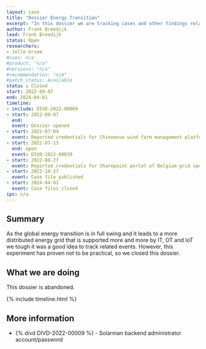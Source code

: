 ```yaml
---
layout: case
title: "Dossier Energy Transition"
excerpt: "In this dossier we are tracking cases and other findings related to the global energy transition"
author: Frank Breedijk
lead: Frank Breedijk
status: Open
researchers:
- Jelle Ursem
#cves: n/a
#product: "n/a"
#versions: "n/a"
#recommendation: "n/A"
#patch_status: Available
status : Closed
start: 2022-09-07
end: 2024-04-01
timeline:
- include: DIVD-2022-00009
- start: 2022-09-07
  end:
  event: Dossier opened
- start: 2022-07-04
  event: Reported credentials for Chineeese wind farm management platform leaked via GitHub reported to CN Cert. Passwords have been changed.
- start: 2022-07-13
  end: open
  event: DIVD-2022-00039
- start: 2022-08-27
  event: Reported credentials for Sharepoint portal of Belgium grid operator leaked via GitHub. Credentials where quickly invalidated and repo has removed.
- start: 2022-10-27
  event: Case file published
- start: 2024-04-01
  event: Case files closed
ips: n/a
---
```


## Summary

As the global energy transition is in full swing and it leads to a more distributed energy grid that is supported more and more by IT, OT and IoT we tough it was a good idea to track related events. However, this experiment has proven not to be practical, so we closed this dossier.

## What we are doing

This dossier is abandoned.

{% include timeline.html %}

## More information
* {% divd DIVD-2022-00009 %} - Solarman backend administrator account/password